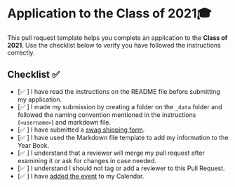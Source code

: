 # Application to the Class of 2021🎓

This pull request template helps you complete an application to the **Class of 2021**. Use the checklist below to verify you have followed the instructions correctly. 

## Checklist ✅

- [✅ ] I have read the instructions on the README file before submitting my application. 
- [✅ ] I made my submission by creating a folder on the `_data` folder and followed the naming convention mentioned in the instructions (`<username>`) and markdown file.
- [✅ ] I have submitted a [swag shipping form](https://airtable.com/shrM5IigBuRFaj33H).
- [✅ ] I have used the Markdown file template to add my information to the Year Book.
- [✅ ] I understand that a reviewer will merge my pull request after examining it or ask for changes in case needed.
- [✅ ] I understand I should not tag or add a reviewer to this Pull Request.
- [✅ ] I have [added the event](http://www.google.com/calendar/event?action=TEMPLATE&dates=20210605T160000Z%2F20210605T173000Z&text=GitHub%20Graduation%20%F0%9F%8E%93&location=https%3A%2F%2Fwww.twitch.tv%2Fgithubeducation&details=) to my Calendar.

